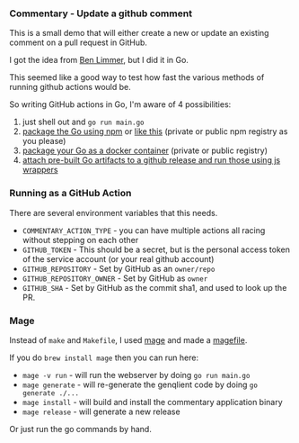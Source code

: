 ### Commentary - Update a github comment

This is a small demo that will either create a new or update an existing comment
on a pull request in GitHub.

I got the idea from [Ben Limmer](https://benlimmer.com/2021/12/20/create-or-update-pr-comment/), but I did it in Go.

This seemed like a good way to test how fast the various methods of running github actions would be.

So writing GitHub actions in Go, I'm aware of 4 possibilities:
1. just shell out and `go run main.go`
2. [package the Go using npm](https://github.com/sanathkr/go-npm) or [like this](https://blog.xendit.engineer/how-we-repurposed-npm-to-publish-and-distribute-our-go-binaries-for-internal-cli-23981b80911b) (private or public npm registry as you please)
3. [package your Go as a docker container](https://www.sethvargo.com/writing-github-actions-in-go/) (private or public registry)
4. [attach pre-built Go artifacts to a github release and run those using js wrappers](https://full-stack.blend.com/how-we-write-github-actions-in-go.html)

### Running as a GitHub Action
There are several environment variables that this needs.
+ `COMMENTARY_ACTION_TYPE` -  you can have multiple actions all racing without stepping on each other
+ `GITHUB_TOKEN` - This should be a secret, but is the personal access token of the service account (or your real github account)
+ `GITHUB_REPOSITORY` - Set by GitHub as an `owner/repo`
+ `GITHUB_REPOSITORY_OWNER` - Set by GitHub as `owner` 
+ `GITHUB_SHA` - Set by GitHub as the commit sha1, and used to look up the PR.

### Mage

Instead of `make` and `Makefile`, I used [mage](https://magefile.org/) and made a [magefile](https://github.com/StevenACoffman/teamboard/blob/main/magefile.go).

If you do `brew install mage` then you can run here:
+ `mage -v run` - will run the webserver by doing `go run main.go`
+ `mage generate` - will re-generate the genqlient code by doing `go generate ./...`
+ `mage install` - will build and install the commentary application binary
+ `mage release` - will generate a new release

Or just run the go commands by hand.
